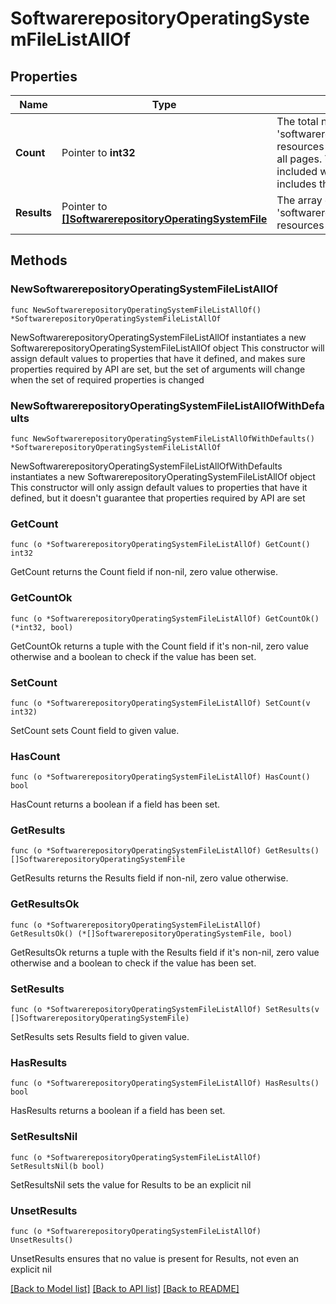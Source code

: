 # SoftwarerepositoryOperatingSystemFileListAllOf

## Properties

Name | Type | Description | Notes
------------ | ------------- | ------------- | -------------
**Count** | Pointer to **int32** | The total number of &#39;softwarerepository.OperatingSystemFile&#39; resources matching the request, accross all pages. The &#39;Count&#39; attribute is included when the HTTP GET request includes the &#39;$inlinecount&#39; parameter. | [optional] 
**Results** | Pointer to [**[]SoftwarerepositoryOperatingSystemFile**](softwarerepository.OperatingSystemFile.md) | The array of &#39;softwarerepository.OperatingSystemFile&#39; resources matching the request. | [optional] 

## Methods

### NewSoftwarerepositoryOperatingSystemFileListAllOf

`func NewSoftwarerepositoryOperatingSystemFileListAllOf() *SoftwarerepositoryOperatingSystemFileListAllOf`

NewSoftwarerepositoryOperatingSystemFileListAllOf instantiates a new SoftwarerepositoryOperatingSystemFileListAllOf object
This constructor will assign default values to properties that have it defined,
and makes sure properties required by API are set, but the set of arguments
will change when the set of required properties is changed

### NewSoftwarerepositoryOperatingSystemFileListAllOfWithDefaults

`func NewSoftwarerepositoryOperatingSystemFileListAllOfWithDefaults() *SoftwarerepositoryOperatingSystemFileListAllOf`

NewSoftwarerepositoryOperatingSystemFileListAllOfWithDefaults instantiates a new SoftwarerepositoryOperatingSystemFileListAllOf object
This constructor will only assign default values to properties that have it defined,
but it doesn't guarantee that properties required by API are set

### GetCount

`func (o *SoftwarerepositoryOperatingSystemFileListAllOf) GetCount() int32`

GetCount returns the Count field if non-nil, zero value otherwise.

### GetCountOk

`func (o *SoftwarerepositoryOperatingSystemFileListAllOf) GetCountOk() (*int32, bool)`

GetCountOk returns a tuple with the Count field if it's non-nil, zero value otherwise
and a boolean to check if the value has been set.

### SetCount

`func (o *SoftwarerepositoryOperatingSystemFileListAllOf) SetCount(v int32)`

SetCount sets Count field to given value.

### HasCount

`func (o *SoftwarerepositoryOperatingSystemFileListAllOf) HasCount() bool`

HasCount returns a boolean if a field has been set.

### GetResults

`func (o *SoftwarerepositoryOperatingSystemFileListAllOf) GetResults() []SoftwarerepositoryOperatingSystemFile`

GetResults returns the Results field if non-nil, zero value otherwise.

### GetResultsOk

`func (o *SoftwarerepositoryOperatingSystemFileListAllOf) GetResultsOk() (*[]SoftwarerepositoryOperatingSystemFile, bool)`

GetResultsOk returns a tuple with the Results field if it's non-nil, zero value otherwise
and a boolean to check if the value has been set.

### SetResults

`func (o *SoftwarerepositoryOperatingSystemFileListAllOf) SetResults(v []SoftwarerepositoryOperatingSystemFile)`

SetResults sets Results field to given value.

### HasResults

`func (o *SoftwarerepositoryOperatingSystemFileListAllOf) HasResults() bool`

HasResults returns a boolean if a field has been set.

### SetResultsNil

`func (o *SoftwarerepositoryOperatingSystemFileListAllOf) SetResultsNil(b bool)`

 SetResultsNil sets the value for Results to be an explicit nil

### UnsetResults
`func (o *SoftwarerepositoryOperatingSystemFileListAllOf) UnsetResults()`

UnsetResults ensures that no value is present for Results, not even an explicit nil

[[Back to Model list]](../README.md#documentation-for-models) [[Back to API list]](../README.md#documentation-for-api-endpoints) [[Back to README]](../README.md)


